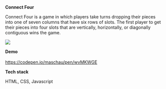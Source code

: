 <strong>Connect Four</strong>

<p>Connect Four is a game in which players take turns dropping their pieces into one of seven columns that have six rows of slots. The first player to get their pieces into four slots that are vertically, horizontally, or diagonally contiguous wins the game.</p>
<img src="https://i.imgur.com/SEhAUjn.jpg"/>

<strong>Demo</strong>
<br></br>
<a href="https://codepen.io/maschau/pen/wvMKWGE">https://codepen.io/maschau/pen/wvMKWGE</a>

<strong>Tech stack</strong>
<p>HTML, CSS, Javascript</p>
